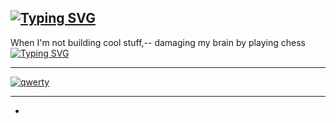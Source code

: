 

[![Typing SVG](https://readme-typing-svg.demolab.com?font=Fira+Code&size=16&duration=2500&pause=1&multiline=true&repeat=false&random=true&width=450&lines=AI+%26+Backend;Open+Source+Enthusiast)](https://git.io/typing-svg)
---
When I'm not building cool stuff,-- damaging my brain by playing chess
<br/>
[![Typing SVG](https://readme-typing-svg.demolab.com?font=Fira+Code&size=16&duration=1000&background=A2A2A200&multiline=true&repeat=false&width=200&height=120&lines=%E2%99%9C+%E2%99%9E+%E2%99%9D+%E2%99%9B+%E2%99%9A+%E2%99%9D+%E2%99%9E+%E2%99%9C;%E2%99%9F+%E2%99%9F+%E2%99%9F+%E2%99%9F+%E2%99%9F+%E2%99%9F+%E2%99%9F+%E2%99%9F;%E2%80%A2-+%E2%80%A2+-+%E2%80%A2+-+%E2%80%A2+-+%E2%80%A2+-+%E2%80%A2;%E2%99%99+%E2%99%99+%E2%99%99+%E2%99%99+%E2%99%99+%E2%99%99+%E2%99%99+%E2%99%99;%E2%99%96+%E2%99%98+%E2%99%97+%E2%99%95+%E2%99%94+%E2%99%97+%E2%99%98+%E2%99%96)](https://git.io/typing-svg)


---
[![qwerty](https://github-readme-activity-graph.vercel.app/graph?username=Raman-kr1&theme=react-dark)](https://github.com/ashutosh00710/github-readme-activity-graph)

---
*





